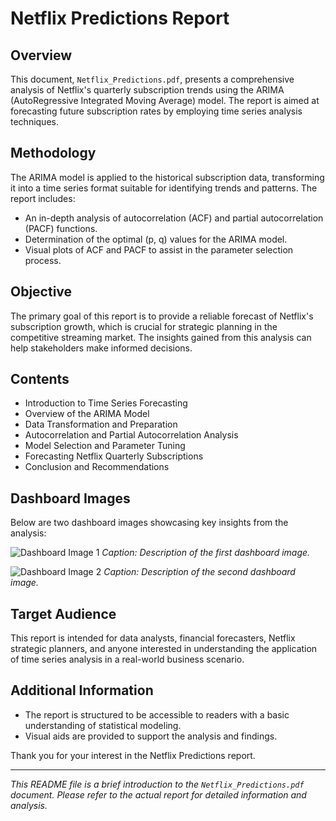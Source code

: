 # Netflix Predictions Report

## Overview
This document, `Netflix_Predictions.pdf`, presents a comprehensive analysis of Netflix's quarterly subscription trends using the ARIMA (AutoRegressive Integrated Moving Average) model. The report is aimed at forecasting future subscription rates by employing time series analysis techniques.

## Methodology
The ARIMA model is applied to the historical subscription data, transforming it into a time series format suitable for identifying trends and patterns. The report includes:

- An in-depth analysis of autocorrelation (ACF) and partial autocorrelation (PACF) functions.
- Determination of the optimal (p, q) values for the ARIMA model.
- Visual plots of ACF and PACF to assist in the parameter selection process.

## Objective
The primary goal of this report is to provide a reliable forecast of Netflix's subscription growth, which is crucial for strategic planning in the competitive streaming market. The insights gained from this analysis can help stakeholders make informed decisions.

## Contents
- Introduction to Time Series Forecasting
- Overview of the ARIMA Model
- Data Transformation and Preparation
- Autocorrelation and Partial Autocorrelation Analysis
- Model Selection and Parameter Tuning
- Forecasting Netflix Quarterly Subscriptions
- Conclusion and Recommendations

## Dashboard Images
Below are two dashboard images showcasing key insights from the analysis:

![Dashboard Image 1](/assets/images/Dashboard.png)
*Caption: Description of the first dashboard image.*

![Dashboard Image 2](dashboard_image_2.png)
*Caption: Description of the second dashboard image.*

## Target Audience
This report is intended for data analysts, financial forecasters, Netflix strategic planners, and anyone interested in understanding the application of time series analysis in a real-world business scenario.

## Additional Information
- The report is structured to be accessible to readers with a basic understanding of statistical modeling.
- Visual aids are provided to support the analysis and findings.


Thank you for your interest in the Netflix Predictions report.

---

*This README file is a brief introduction to the `Netflix_Predictions.pdf` document. Please refer to the actual report for detailed information and analysis.*

